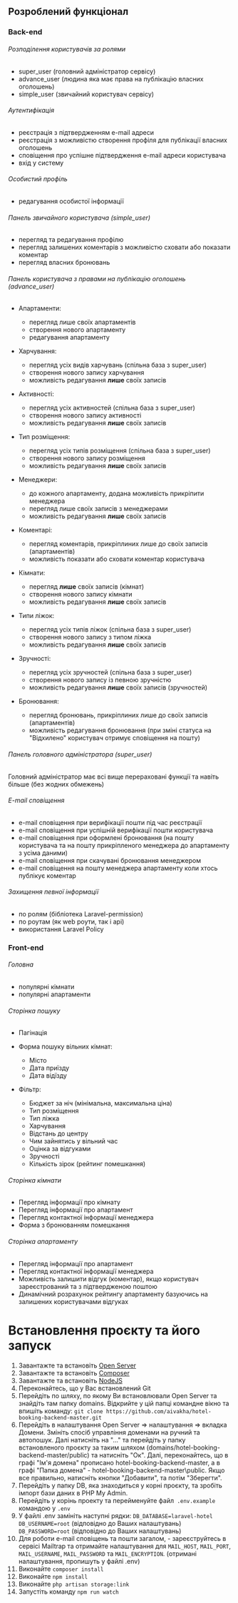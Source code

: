 ## Розроблений функціонал

### Back-end

###### Розподілення користувачів за ролями
- super_user (головний адміністратор сервісу)
- advance_user (людина яка має права на публікацію власних оголошень)
- simple_user (звичайний користувач сервісу)

###### Аутентифікація
- реєстрація з підтвердженням e-mail адреси
- реєстрація з можливістю створення профіля для публікації власних оголошень
- сповіщення про успішне підтвердження e-mail адреси користувача
- вхід у систему

###### Особистий профіль
- редагування особистої інформації

###### Панель звичайного користувача (simple_user)
- перегляд та редагування профілю
- перегляд залишених коментарів з можливістю сховати або показати коментар
- перегляд власних бронювань

###### Панель користувача з правами на публікацію оголошень (advance_user)
- Апартаменти:
    - перегляд лише своїх апартаментів
    - створення нового апартаменту
    - редагування апартаменту

- Харчування:
    - перегляд усіх видів харчувань (спільна база з super_user)
    - створення нового запису харчування
    - можливість редагування **лише** своїх записів

- Активності:
    - перегляд усіх активностей (спільна база з super_user)
    - створення нового запису активності
    - можливість редагування **лише** своїх записів

- Тип розміщення:
    - перегляд усіх типів розміщення (спільна база з super_user)
    - створення нового запису розміщення
    - можливість редагування **лише** своїх записів

- Менеджери:
    - до кожного апартаменту, додана можливість прикріпити менеджера
    - перегляд лише своїх записів з менеджерами
    - можливість редагування **лише** своїх записів

- Коментарі:
    - перегляд коментарів, прикріплиних лише до своїх записів (апартаментів)
    - можливість показати або сховати коментар користувача

- Кімнати:
    - перегляд  **лише** своїх записів (кімнат)
    - створення нового запису кімнати
    - можливість редагування **лише** своїх записів

- Типи ліжок:
    - перегляд усіх типів ліжок (спільна база з super_user)
    - створення нового запису з типом ліжка
    - можливість редагування **лише** своїх записів

- Зручності:
    - перегляд усіх зручностей (спільна база з super_user)
    - створення нового запису із певною зручністю
    - можливість редагування **лише** своїх записів (зручностей)

- Бронювання:
    - перегляд бронювань, прикріплиних лише до своїх записів (апартаментів)
    - можливість редагування бронювання (при зміні статуса на "Відхилено" користувач отримує сповіщення на пошту)

###### Панель головного адміністратора  (super_user)
Головний адміністратор має всі вище перераховані функції та навіть більше (без жодних обмежень)

###### E-mail сповіщення
- e-mail сповіщення при верифікації пошти під час реєстрації
- e-mail сповіщення при успішній верифікації пошти користувача
- e-mail сповіщення при оформлені бронювання (на пошту користувача та на пошту прикріпленого менеджера до апартаменту з усіма даними)
- e-mail сповіщення при скачувані бронювання менеджером
- e-mail сповіщення на пошту менеджера апартаменту коли хтось публікує коментар

###### Захищення певної інформації
- по ролям (бібліотека Laravel-permission)
- по роутам (як web роути, так і api)
- використання Laravel Policy

### Front-end
###### Головна
- популярні кімнати
- популярні апартаменти

###### Сторінка  пошуку
- Пагінація

- Форма пошуку вільних кімнат:
    - Місто
    - Дата приїзду
    - Дата відїзду

- Фільтр:
    - Бюджет за ніч (мінімальна, максимальна ціна)
    - Тип розміщення
    - Тип ліжка
    - Харчування
    - Відстань до центру
    - Чим зайнятись у вільний час
    - Оцінка за відгуками
    - Зручності
    - Кількість зірок (рейтинг помешкання)

###### Сторінка  кімнати
- Перегляд інформації про кімнату
- Перегляд інформації про апартамент
- Перегляд контактної інформації менеджера
- Форма з бронюванням помешкання

###### Сторінка  апартаменту
- Перегляд інформації про апартамент
- Перегляд контактної інформації менеджера
- Можливість залишити відгук (коментар), якщо користувач зареєстрований та з підтвердженою поштою
- Динамічний розрахунок рейтингу апартаменту базуючись на залишених користувачами відгуках

# Встановлення проєкту та його запуск
1. Завантажте та встановіть [Open Server](https://ospanel.io/download "OpenServer")
2. Завантажте та встановіть [Composer](https://getcomposer.org/download/ "Composer")
3. Завантажте та встановіть [NodeJS](https://nodejs.org/en/download/ "NodeJS")
4. Переконайтесь, що у Вас встановлений Git
5. Перейдіть по шляху, по якому Ви встановлювали Open Server та знайдіть там папку domains. Відкрийте у цій папці командне вікно та впишіть команду: `git clone https://github.com/aivakha/hotel-booking-backend-master.git`
6. Перейдіть в налаштування Open Server => налаштування => вкладка Домени. Змініть спосіб управління доменами на ручний та автопошук. Далі натисніть на "..." та перейдіть у папку встановленого проєкту за таким шляхом (domains/hotel-booking-backend-master/public) та натисніть "Ок". Далі, переконайтесь, що в графі "Ім'я домена" прописано hotel-booking-backend-master, а в графі "Папка домена" - hotel-booking-backend-master\public. Якщо все правильно, натисніть кнопки "Добавити", та потім "Зберегти".
7. Перейдіть у папку DB, яка знаходиться у корні проєкту, та зробіть імпорт бази даних в PHP My Admin.
8. Перейдіть у корінь проекту та перейменуйте файл` .env.example` командою у `.env`
9. У файлі .env замініть наступні рядки:
   `DB_DATABASE=laravel-hotel`
   `DB_USERNAME=root` (відповідно до Ваших налаштувань)
   `DB_PASSWORD=root` (відповідно до Ваших налаштувань)
10. Для роботи e-mail сповіщень та пошти загалом, - зареєструйтесь в сервісі Mailtrap та отримайте налаштування для `MAIL_HOST`, `MAIL_PORT`, `MAIL_USERNAME`, `MAIL_PASSWORD` та  `MAIL_ENCRYPTION`. (отримані налаштування, пропишуть у файлі .env)
11. Виконайте `composer install`
12. Виконайте `npm install`
13. Виконайте `php artisan storage:link`
14. Запустіть команду `npm run watch`
